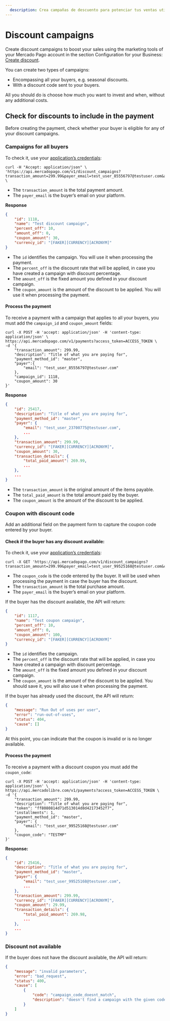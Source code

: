 ```yaml
---
  description: Crea campañas de descuento para potenciar tus ventas utilizando las herramientas de marketing de tu cuenta de MercadoPago
---
```



# Discount campaigns

Create discount campaigns to boost your sales using the marketing tools of your Mercado Pago account in the section Configuration for your Business: [Create discount](https://www.mercadopago.com.ar/campaigns/create).

You can create two types of campaigns:

*	Encompassing all your buyers, e.g. seasonal discounts.
*	With a discount code sent to your buyers.

All you should do is choose how much you want to invest and when, without any additional costs.

## Check for discounts to include in the payment

Before creating the payment, check whether your buyer is eligible for any of your discount campaigns.

### Campaigns for all buyers

To check it, use your [application’s credentials](https://www.mercadolibre.com/jms/[FAKER][GLOBALIZE][SITE_ID]/lgz/login?platform_id=mp&go=https://www.mercadopago.com/mla/account/credentials):

```curl
curl -H "Accept: application/json" \
'https://api.mercadopago.com/v1/discount_campaigns?transaction_amount=299.99&payer_email=test_user_85556797@testuser.com&access_token=ACCESS_TOKEN' \
```

- The `transaction_amount` is the total payment amount.
- The `payer_email` is the buyer’s email on your platform.

**Response**

```json
{
    "id": 1118,
    "name": "Test discount campaign",
    "percent_off": 10,
    "amount_off": 0,
    "coupon_amount": 30,
    "currency_id": "[FAKER][CURRENCY][ACRONYM]"
}
```

- The `id` identifies the campaign. You will use it when processing the payment.
-	The `percent_off` is the discount rate that will be applied, in case you have created a campaign with discount percentage.
-	The `amount_off` is the fixed amount you defined in your discount campaign.
- The `coupon_amount` is the amount of the discount to be applied. You will use it when processing the payment.

#### Process the payment

To receive a payment with a campaign that applies to all your buyers, you must add the `campaign_id` and `coupon_amount` fields:

```curl
curl -X POST -H 'accept: application/json' -H 'content-type: application/json' \
https://api.mercadopago.com/v1/payments?access_token=ACCESS_TOKEN \
-d '{
    "transaction_amount": 299.99,
    "description": "Title of what you are paying for",
    "payment_method_id": "master",
    "payer":{
        "email": "test_user_85556797@testuser.com"
    },
    "campaign_id": 1118,
    "coupon_amount": 30
}'
```

**Response**

```json
{
	"id": 25417,
	"description": "Title of what you are paying for",
	"payment_method_id": "master",
	"payer": {
		"email": "test_user_23700775@testuser.com",
		...
	},
	"transaction_amount": 299.99,
	"currency_id": "[FAKER][CURRENCY][ACRONYM]",
	"coupon_amount": 30,
	"transaction_details": {
		"total_paid_amount": 269.99,
		...
	},
	...
}
```

- The `transaction_amount` is the original amount of the items payable.
- The `total_paid_amount` is the total amount paid by the buyer.
- The `coupon_amount` is the amount of the discount to be applied.


### Coupon with discount code

Add an additional field on the payment form to capture the coupon code entered by your buyer.

#### Check if the buyer has any discount available:

To check it, use your [application’s credentials](https://www.mercadolibre.com/jms/[FAKER][GLOBALIZE][SITE_ID]/lgz/login?platform_id=mp&go=https://www.mercadopago.com/mla/account/credentials):

```curl
curl -X GET 'https://api.mercadopago.com/v1/discount_campaigns?transaction_amount=299.99&payer_email=test_user_99525168@testuser.com&coupon_code=TESTMP&access_token=ACCESS_TOKEN'
```

- The `coupon_code` is the code entered by the buyer. It will be used when processing the payment in case the buyer has the discount.
- The `transaction_amount` is the total purchase amount.
- The `payer_email` is the buyer’s email on your platform.

If the buyer has the discount available, the API will return:

```json
{
    "id": 1117,
    "name": "Test coupon campaign",
    "percent_off": 10,
    "amount_off": 0,
    "coupon_amount": 100,
    "currency_id": "[FAKER][CURRENCY][ACRONYM]"
}
```

- The `id` identifies the campaign.
- The `percent_off` is the discount rate that will be applied, in case you have created a campaign with discount percentage.
- The `amount_off` is the fixed amount you defined in your discount campaign.
- The `coupon_amount` is the amount of the discount to be applied. You should save it, you will also use it when processing the payment.

If the buyer has already used the discount, the API will return:

```json
{
    "message": "Run Out of uses per user",
    "error": "run-out-of-uses",
    "status": 404,
    "cause": []
}
```

At this point, you can indicate that the coupon is invalid or is no longer available.

#### Process the payment

To receive a payment with a discount coupon you must add the `coupon_code`:

```curl
curl -X POST -H 'accept: application/json' -H 'content-type: application/json' \
https://api.mercadolibre.com/v1/payments?access_token=ACCESS_TOKEN \
-d '{
    "transaction_amount": 299.99,
    "description": "Title of what you are paying for",
    "token": "ff8080814d71d513014d8d42173452f7",
    "installments": 1,
    "payment_method_id": "master",
    "payer": {
        "email": "test_user_99525168@testuser.com"
    },
    "coupon_code": "TESTMP"
}'
```

**Response:**

```json
{
	"id": 25416,
	"description": "Title of what you are paying for",
	"payment_method_id": "master",
	"payer": {
		"email": "test_user_99525168@testuser.com",
		...
	},
	"transaction_amount": 299.99,
	"currency_id": "[FAKER][CURRENCY][ACRONYM]",
	"coupon_amount": 29.99,
	"transaction_details": {
		"total_paid_amount": 269.98,
		...
	},
	...
}
```

### Discount not available

If the buyer does not have the discount available, the API will return:

```json
{
    "message": "invalid parameters",
    "error": "bad_request",
    "status": 400,
    "cause": [
        {
            "code": "campaign_code_doesnt_match",
            "description": "doesn't find a campaign with the given code"
        }
    ]
}
```
